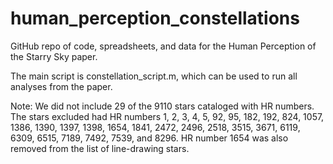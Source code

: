 # human_perception_constellations
GitHub repo of code, spreadsheets, and data for the Human Perception of the Starry Sky paper.

The main script is constellation_script.m, which can be used to run all analyses from the paper.

Note: We did not include 29 of the 9110 stars cataloged with HR numbers. The stars excluded had HR numbers 1, 2, 3, 4, 5, 92, 95, 182, 192, 824, 1057, 1386, 1390, 1397, 1398, 1654, 1841, 2472, 2496, 2518, 3515, 3671, 6119, 6309, 6515, 7189, 7492, 7539, and 8296. HR number 1654 was also removed from the list of line-drawing stars.
